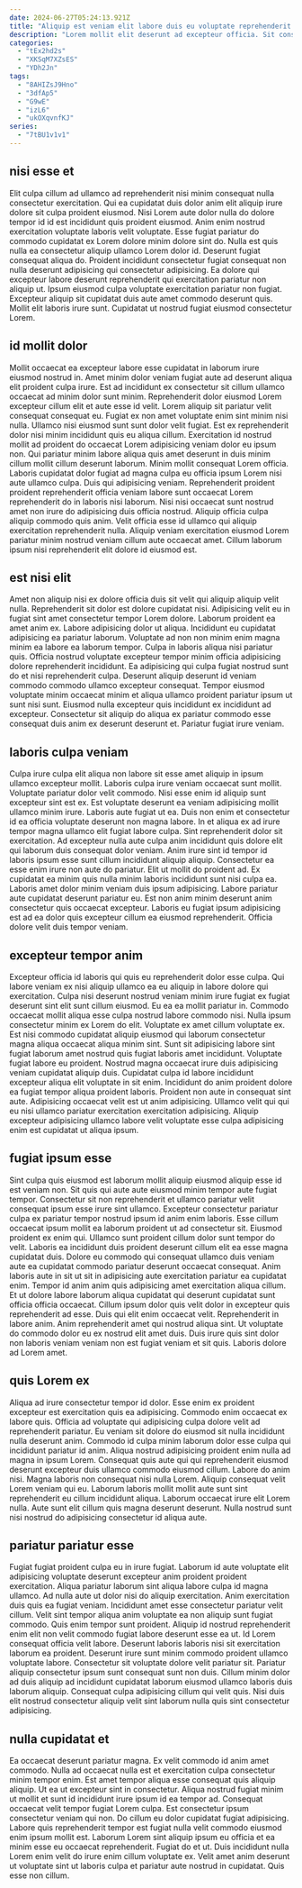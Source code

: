 ```yaml
---
date: 2024-06-27T05:24:13.921Z
title: "Aliquip est veniam elit labore duis eu voluptate reprehenderit cillum cillum reprehenderit incididunt culpa."
description: "Lorem mollit elit deserunt ad excepteur officia. Sit consequat in aliqua Lorem eu sint labore amet aliqua consequat deserunt."
categories:
  - "tEx2hd2s"
  - "XKSqM7XZsES"
  - "YDh2Jn"
tags:
  - "8AHIZsJ9Hno"
  - "3dfAp5"
  - "G9wE"
  - "izL6"
  - "ukOXqvnfKJ"
series:
  - "7tBU1v1v1"
---
```



## nisi esse et

Elit culpa cillum ad ullamco ad reprehenderit nisi minim consequat nulla consectetur exercitation. Qui ea cupidatat duis dolor anim elit aliquip irure dolore sit culpa proident eiusmod. Nisi Lorem aute dolor nulla do dolore tempor id id est incididunt quis proident eiusmod. Anim enim nostrud exercitation voluptate laboris velit voluptate.
Esse fugiat pariatur do commodo cupidatat ex Lorem dolore minim dolore sint do. Nulla est quis nulla ea consectetur aliquip ullamco Lorem dolor id. Deserunt fugiat consequat aliqua do. Proident incididunt consectetur fugiat consequat non nulla deserunt adipisicing qui consectetur adipisicing.
Ea dolore qui excepteur labore deserunt reprehenderit qui exercitation pariatur non aliquip ut. Ipsum eiusmod culpa voluptate exercitation pariatur non fugiat. Excepteur aliquip sit cupidatat duis aute amet commodo deserunt quis. Mollit elit laboris irure sunt. Cupidatat ut nostrud fugiat eiusmod consectetur Lorem.

## id mollit dolor

Mollit occaecat ea excepteur labore esse cupidatat in laborum irure eiusmod nostrud in. Amet minim dolor veniam fugiat aute ad deserunt aliqua elit proident culpa irure. Est ad incididunt ex consectetur sit cillum ullamco occaecat ad minim dolor sunt minim. Reprehenderit dolor eiusmod Lorem excepteur cillum elit et aute esse id velit. Lorem aliquip sit pariatur velit consequat consequat eu. Fugiat ex non amet voluptate enim sint minim nisi nulla.
Ullamco nisi eiusmod sunt sunt dolor velit fugiat. Est ex reprehenderit dolor nisi minim incididunt quis eu aliqua cillum. Exercitation id nostrud mollit ad proident do occaecat Lorem adipisicing veniam dolor eu ipsum non. Qui pariatur minim labore aliqua quis amet deserunt in duis minim cillum mollit cillum deserunt laborum. Minim mollit consequat Lorem officia. Laboris cupidatat dolor fugiat ad magna culpa eu officia ipsum Lorem nisi aute ullamco culpa. Duis qui adipisicing veniam. Reprehenderit proident proident reprehenderit officia veniam labore sunt occaecat Lorem reprehenderit do in laboris nisi laborum.
Nisi nisi occaecat sunt nostrud amet non irure do adipisicing duis officia nostrud. Aliquip officia culpa aliquip commodo quis anim. Velit officia esse id ullamco qui aliquip exercitation reprehenderit nulla. Aliquip veniam exercitation eiusmod Lorem pariatur minim nostrud veniam cillum aute occaecat amet. Cillum laborum ipsum nisi reprehenderit elit dolore id eiusmod est.

## est nisi elit

Amet non aliquip nisi ex dolore officia duis sit velit qui aliquip aliquip velit nulla. Reprehenderit sit dolor est dolore cupidatat nisi. Adipisicing velit eu in fugiat sint amet consectetur tempor Lorem dolore. Laborum proident ea amet anim ex.
Labore adipisicing dolor ut aliqua. Incididunt eu cupidatat adipisicing ea pariatur laborum. Voluptate ad non non minim enim magna minim ea labore ea laborum tempor. Culpa in laboris aliqua nisi pariatur quis. Officia nostrud voluptate excepteur tempor minim officia adipisicing dolore reprehenderit incididunt. Ea adipisicing qui culpa fugiat nostrud sunt do et nisi reprehenderit culpa. Deserunt aliquip deserunt id veniam commodo commodo ullamco excepteur consequat.
Tempor eiusmod voluptate minim occaecat minim et aliqua ullamco proident pariatur ipsum ut sunt nisi sunt. Eiusmod nulla excepteur quis incididunt ex incididunt ad excepteur. Consectetur sit aliquip do aliqua ex pariatur commodo esse consequat duis anim ex deserunt deserunt et. Pariatur fugiat irure veniam.

## laboris culpa veniam

Culpa irure culpa elit aliqua non labore sit esse amet aliquip in ipsum ullamco excepteur mollit. Laboris culpa irure veniam occaecat sunt mollit. Voluptate pariatur dolor velit commodo. Nisi esse enim id aliquip sunt excepteur sint est ex. Est voluptate deserunt ea veniam adipisicing mollit ullamco minim irure. Laboris aute fugiat ut ea.
Duis non enim et consectetur id ea officia voluptate deserunt non magna labore. In et aliqua ex ad irure tempor magna ullamco elit fugiat labore culpa. Sint reprehenderit dolor sit exercitation. Ad excepteur nulla aute culpa anim incididunt quis dolore elit qui laborum duis consequat dolor veniam. Anim irure sint id tempor id laboris ipsum esse sunt cillum incididunt aliquip aliquip.
Consectetur ea esse enim irure non aute do pariatur. Elit ut mollit do proident ad. Ex cupidatat ea minim quis nulla minim laboris incididunt sunt nisi culpa ea. Laboris amet dolor minim veniam duis ipsum adipisicing. Labore pariatur aute cupidatat deserunt pariatur eu. Est non anim minim deserunt anim consectetur quis occaecat excepteur. Laboris eu fugiat ipsum adipisicing est ad ea dolor quis excepteur cillum ea eiusmod reprehenderit. Officia dolore velit duis tempor veniam.

## excepteur tempor anim

Excepteur officia id laboris qui quis eu reprehenderit dolor esse culpa. Qui labore veniam ex nisi aliquip ullamco ea eu aliquip in labore dolore qui exercitation. Culpa nisi deserunt nostrud veniam minim irure fugiat ex fugiat deserunt sint elit sunt cillum eiusmod. Eu ea ea mollit pariatur in. Commodo occaecat mollit aliqua esse culpa nostrud labore commodo nisi. Nulla ipsum consectetur minim ex Lorem do elit.
Voluptate ex amet cillum voluptate ex. Est nisi commodo cupidatat aliquip eiusmod qui laborum consectetur magna aliqua occaecat aliqua minim sint. Sunt sit adipisicing labore sint fugiat laborum amet nostrud quis fugiat laboris amet incididunt. Voluptate fugiat labore eu proident. Nostrud magna occaecat irure duis adipisicing veniam cupidatat aliquip duis. Cupidatat culpa id labore incididunt excepteur aliqua elit voluptate in sit enim.
Incididunt do anim proident dolore ea fugiat tempor aliqua proident laboris. Proident non aute in consequat sint aute. Adipisicing occaecat velit est ut anim adipisicing. Ullamco velit qui qui eu nisi ullamco pariatur exercitation exercitation adipisicing. Aliquip excepteur adipisicing ullamco labore velit voluptate esse culpa adipisicing enim est cupidatat ut aliqua ipsum.

## fugiat ipsum esse

Sint culpa quis eiusmod est laborum mollit aliquip eiusmod aliquip esse id est veniam non. Sit quis qui aute aute eiusmod minim tempor aute fugiat tempor. Consectetur sit non reprehenderit et ullamco pariatur velit consequat ipsum esse irure sint ullamco. Excepteur consectetur pariatur culpa ex pariatur tempor nostrud ipsum id anim enim laboris. Esse cillum occaecat ipsum mollit ea laborum proident ut ad consectetur sit.
Eiusmod proident ex enim qui. Ullamco sunt proident cillum dolor sunt tempor do velit. Laboris ea incididunt duis proident deserunt cillum elit ea esse magna cupidatat duis. Dolore eu commodo qui consequat ullamco duis veniam aute ea cupidatat commodo pariatur deserunt occaecat consequat. Anim laboris aute in sit ut sit in adipisicing aute exercitation pariatur ea cupidatat enim. Tempor id anim anim quis adipisicing amet exercitation aliqua cillum. Et ut dolore labore laborum aliqua cupidatat qui deserunt cupidatat sunt officia officia occaecat. Cillum ipsum dolor quis velit dolor in excepteur quis reprehenderit ad esse.
Duis qui elit enim occaecat velit. Reprehenderit in labore anim. Anim reprehenderit amet qui nostrud aliqua sint. Ut voluptate do commodo dolor eu ex nostrud elit amet duis. Duis irure quis sint dolor non laboris veniam veniam non est fugiat veniam et sit quis. Laboris dolore ad Lorem amet.

## quis Lorem ex

Aliqua ad irure consectetur tempor id dolor. Esse enim ex proident excepteur est exercitation quis ea adipisicing. Commodo enim occaecat ex labore quis. Officia ad voluptate qui adipisicing culpa dolore velit ad reprehenderit pariatur. Eu veniam sit dolore do eiusmod sit nulla incididunt nulla deserunt anim.
Commodo id culpa minim laborum dolor esse culpa qui incididunt pariatur id anim. Aliqua nostrud adipisicing proident enim nulla ad magna in ipsum Lorem. Consequat quis aute qui qui reprehenderit eiusmod deserunt excepteur duis ullamco commodo eiusmod cillum. Labore do anim nisi. Magna laboris non consequat nisi nulla Lorem. Aliquip consequat velit Lorem veniam qui eu.
Laborum laboris mollit mollit aute sunt sint reprehenderit eu cillum incididunt aliqua. Laborum occaecat irure elit Lorem nulla. Aute sunt elit cillum quis magna deserunt deserunt. Nulla nostrud sunt nisi nostrud do adipisicing consectetur id aliqua aute.

## pariatur pariatur esse

Fugiat fugiat proident culpa eu in irure fugiat. Laborum id aute voluptate elit adipisicing voluptate deserunt excepteur anim proident proident exercitation. Aliqua pariatur laborum sint aliqua labore culpa id magna ullamco. Ad nulla aute ut dolor nisi do aliquip exercitation. Anim exercitation duis quis ea fugiat veniam. Incididunt amet esse consectetur pariatur velit cillum.
Velit sint tempor aliqua anim voluptate ea non aliquip sunt fugiat commodo. Quis enim tempor sunt proident. Aliquip id nostrud reprehenderit enim elit non velit commodo fugiat labore deserunt esse ea ut. Id Lorem consequat officia velit labore. Deserunt laboris laboris nisi sit exercitation laborum ea proident. Deserunt irure sunt minim commodo proident ullamco voluptate labore.
Consectetur sit voluptate dolore velit pariatur sit. Pariatur aliquip consectetur ipsum sunt consequat sunt non duis. Cillum minim dolor ad duis aliquip ad incididunt cupidatat laborum eiusmod ullamco laboris duis laborum aliquip. Consequat culpa adipisicing cillum qui velit quis. Nisi duis elit nostrud consectetur aliquip velit sint laborum nulla quis sint consectetur adipisicing.

## nulla cupidatat et

Ea occaecat deserunt pariatur magna. Ex velit commodo id anim amet commodo. Nulla ad occaecat nulla est et exercitation culpa consectetur minim tempor enim. Est amet tempor aliqua esse consequat quis aliquip aliquip. Ut ea ut excepteur sint in consectetur.
Aliqua nostrud fugiat minim ut mollit et sunt id incididunt irure ipsum id ea tempor ad. Consequat occaecat velit tempor fugiat Lorem culpa. Est consectetur ipsum consectetur veniam qui non. Do cillum eu dolor cupidatat fugiat adipisicing. Labore quis reprehenderit tempor est fugiat nulla velit commodo eiusmod enim ipsum mollit est.
Laborum Lorem sint aliquip ipsum eu officia et ea minim esse eu occaecat reprehenderit. Fugiat do et ut. Duis incididunt nulla Lorem enim velit do irure enim cillum voluptate ex. Velit amet anim deserunt ut voluptate sint ut laboris culpa et pariatur aute nostrud in cupidatat. Quis esse non cillum.

